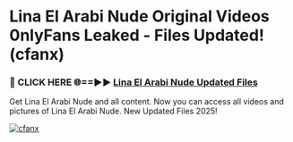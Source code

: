 # Lina El Arabi Nude Original Videos 0nlyFans Leaked - Files Updated! (cfanx)

<h3>🔴 CLICK HERE 🌐==►► <a href="https://tinyurl.com/y5r63du9" rel="nofollow">Lina El Arabi Nude Updated Files</a></h3>

Get Lina El Arabi Nude and all content. Now you can access all videos and pictures of Lina El Arabi Nude. New Updated Files 2025!

[![cfanx](https://i.imgur.com/UVo9nyh.gif)](https://tinyurl.com/y5r63du9)